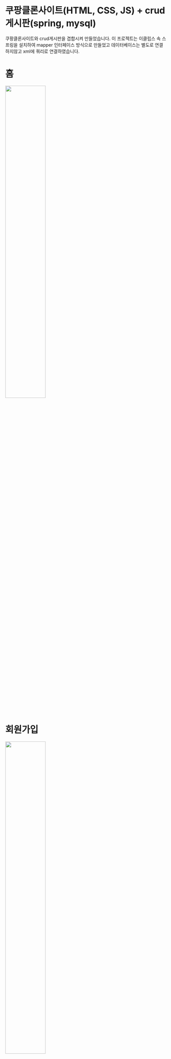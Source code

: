 # 쿠팡클론사이트(HTML, CSS, JS) + crud게시판(spring, mysql)
쿠팡클론사이트와 crud게시판을 겹합시켜 만들었습니다.
이 프로젝트는 이클립스 속 스프링을 설치하여 mapper 인터페이스 방식으로 만들었고 데이터베이스는 별도로 연결하지않고 xml에 쿼리로 연결하였습니다.

# 홈
<img src="https://user-images.githubusercontent.com/110903333/212362144-7428467e-dc4e-47ba-92c9-079fbe3554f3.png" width="50%"></img>

# 회원가입
<img src="https://user-images.githubusercontent.com/110903333/212362771-855fc935-0024-45c2-ab1e-6b4630166377.png" width="50%"></img>

# 로그인
<img src="https://user-images.githubusercontent.com/110903333/212364723-62fc8f86-0c06-4496-8874-d4ac497882ce.png" width="50%"></img>

# 회원가입 회원 데이터 Mysql 확인
<img src="https://user-images.githubusercontent.com/110903333/212364798-67d04ff1-0080-4d08-bbc0-2fa756bd3077.png" width="40%"></img>
<img src="https://user-images.githubusercontent.com/110903333/212364806-e41bbff5-9995-4482-b2fa-af70969ebfa9.png" width="40%"></img>

# crud 게시판
<img src="" width="20%"></img>
<img src="" width="20%"></img>
<img src="" width="20%"></img>
<img src="" width="20%"></img>
